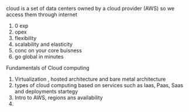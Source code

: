 cloud is a set of data centers owned by a cloud provider (AWS) so we access them through internet

1. 0 exp
2. opex
3. flexibility
4. scalability and elasticity
5. conc on your core buisness
6. go global in minutes

Fundamentals of Cloud computing

1. Virtualization , hosted architecture and bare metal architecture
2. types of cloud computing based on services such as Iaas, Paas, Saas and deployments startegy
3. Intro to AWS, regions ans availability
4. 
